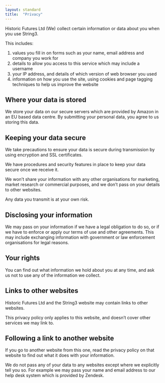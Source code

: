 ```yaml
---
layout: standard
title:  "Privacy"
---
```


Historic Futures Ltd (We) collect certain information or data about you when you use String3.

This includes:

1. values you fill in on forms such as your name, email address and company you work for
1. details to allow you access to this service which may include a username
1. your IP address, and details of which version of web browser you used
1. information on how you use the site, using cookies and page tagging techniques to help us improve the website


## Where your data is stored

We store your data on our secure servers which are provided by Amazon in an EU based data centre. By submitting your personal data, you agree to us storing this data.

## Keeping your data secure

We take precautions to ensure your data is secure during transmission by using encryption and SSL certificates.

We have procedures and security features in place to keep your data secure once we receive it.

We won’t share your information with any other organisations for marketing, market research or commercial purposes, and we don’t pass on your details to other websites.

Any data you transmit is at your own risk.

## Disclosing your information

We may pass on your information if we have a legal obligation to do so, or if we have to enforce or apply our terms of use and other agreements. This may include exchanging information with government or law enforcement organisations for legal reasons.

## Your rights

You can find out what information we hold about you at any time, and ask us not to use any of the information we collect.

## Links to other websites

Historic Futures Ltd and the String3 website may contain links to other websites.

This privacy policy only applies to this website, and doesn’t cover other services we may link to.

## Following a link to another website

If you go to another website from this one, read the privacy policy on that website to find out what it does with your information.

We do not pass any of your data to any websites except where we explicitly tell you so. For example we may pass your name and email address to our help desk system which is provided by Zendesk.